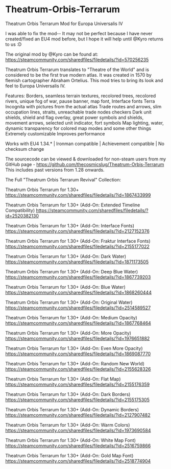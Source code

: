 # Theatrum-Orbis-Terrarum
Theatrum Orbis Terrarum Mod for Europa Universalis IV 


I was able to fix the mod-- It may not be perfect because I have never created/fixed an EU4 mod before, but I hope it will help until @Kyro returns to us :D

The original mod by @Kyro can be found at:
https://steamcommunity.com/sharedfiles/filedetails/?id=570256235

Theatrum Orbis Terrarum translates to "Theatre of the World" and is considered to be the first true modern atlas. It was created in 1570 by flemish cartographer Abraham Ortelius. This mod tries to bring its look and feel to Europa Universalis IV.

Features:
Borders, seamless terrain textures, recolored trees, recolored rivers, unique fog of war, pause banner, map font, Interface fonts
Terra Incognita with pictures from the actual atlas
Trade routes and arrows, slim occupation lines, straits, unreachable trade nodes checkers
Dark unit shields, shield and flag overlay, great power symbols and shields, movement arrows, selected unit indicator, fort symbols
Map lighting, water, dynamic transparency for colored map modes and some other things
Extremely customizable
Improves performance

Works with EU4 1.34.* | Ironman compatible | Achievement compatible | No checksum change

The sourcecode can be viewed & downloaded for non-steam users from my GitHub page - https://github.com/thecosmicslug/Theatrum-Orbis-Terrarum
This includes past versions from 1.28 onwards.

The Full "Theatrum Orbis Terrarum Revival" Collection:

Theatrum Orbis Terrarum for 1.30+
https://steamcommunity.com/sharedfiles/filedetails/?id=1867433999

Theatrum Orbis Terrarum for 1.30+ (Add-On: Extended Timeline Compatibility)
https://steamcommunity.com/sharedfiles/filedetails/?id=2520382130

Theatrum Orbis Terrarum for 1.30+ (Add-On: Interface Fonts)
https://steamcommunity.com/sharedfiles/filedetails/?id=2127152376

Theatrum Orbis Terrarum for 1.30+ (Add-On: Fraktur Interface Fonts) 
https://steamcommunity.com/sharedfiles/filedetails/?id=2155177022


Theatrum Orbis Terrarum for 1.30+ (Add-On: Dark Water)
https://steamcommunity.com/sharedfiles/filedetails/?id=1871173505

Theatrum Orbis Terrarum for 1.30+ (Add-On: Deep Blue Water)
https://steamcommunity.com/sharedfiles/filedetails/?id=1867739203

Theatrum Orbis Terrarum for 1.30+ (Add-On: Blue Water)
https://steamcommunity.com/sharedfiles/filedetails/?id=1868260444

Theatrum Orbis Terrarum for 1.30+  (Add-On: Original Water)
https://steamcommunity.com/sharedfiles/filedetails/?id=2514589527


Theatrum Orbis Terrarum for 1.30+ (Add-On: Medium Opacity)
https://steamcommunity.com/sharedfiles/filedetails/?id=1867768464

Theatrum Orbis Terrarum for 1.30+ (Add-On: More Opacity)
https://steamcommunity.com/sharedfiles/filedetails/?id=1976651882

Theatrum Orbis Terrarum for 1.30+ (Add-On: Even More Opacity)
https://steamcommunity.com/sharedfiles/filedetails/?id=1869087770


Theatrum Orbis Terrarum for 1.30+ (Add-On: Random New World)
https://steamcommunity.com/sharedfiles/filedetails/?id=2155628326

Theatrum Orbis Terrarum for 1.30+ (Add-On: Flat Map)
https://steamcommunity.com/sharedfiles/filedetails/?id=2155176359


Theatrum Orbis Terrarum for 1.30+ (Add-On: Dark Borders)
https://steamcommunity.com/sharedfiles/filedetails/?id=2155175305

Theatrum Orbis Terrarum for 1.30+  (Add-On: Dynamic Borders)
https://steamcommunity.com/sharedfiles/filedetails/?id=2127907482


Theatrum Orbis Terrarum for 1.30+  (Add-On: Warm Colors)
https://steamcommunity.com/sharedfiles/filedetails/?id=1973690584


Theatrum Orbis Terrarum for 1.30+  (Add-On: White Map Font)
https://steamcommunity.com/sharedfiles/filedetails/?id=2516759866

Theatrum Orbis Terrarum for 1.30+  (Add-On: Gold Map Font)
https://steamcommunity.com/sharedfiles/filedetails/?id=2518774904


